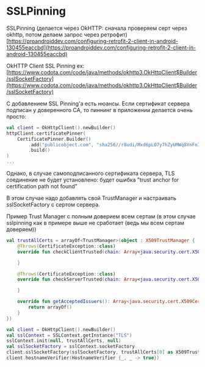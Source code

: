 # SSLPinning

SSLPinning \(делается через OkHTTP: сначала проверяем серт через okhttp, потом делаем запрос через ретрофит\)  
[https://proandroiddev.com/configuring-retrofit-2-client-in-android-130455eaccbd](https://proandroiddev.com/configuring-retrofit-2-client-in-android-130455eaccbd)

OkHTTP Client SSL Pinning ex:  
[https://www.codota.com/code/java/methods/okhttp3.OkHttpClient$Builder/sslSocketFactory](https://www.codota.com/code/java/methods/okhttp3.OkHttpClient$Builder/sslSocketFactory)

С добавлением SSL Pinning'а есть нюансы. Если сертификат сервера подписан у доверенного CA, то пиннинг в приложении делается очень просто:

```kotlin
val client = OkHttpClient().newBuilder()
httpClient.certificatePinner(
    CertificatePinner.Builder()
        .add("publicobject.com", "sha256//r8udi/Mxd6pLO7y7hZyUMWq8YnFnIWXCqeHsTDRqy8=")
        .build()
)
...
```

Однако, в случае самоподписанного сертификата сервера, TLS соединение не будет установлено: будет ошибка "trust anchor for certification path not found"

В этом случае надо добавлять свой TrustManager и настраивать sslSocketFactory с сертом сервера.

Пример Trust Manager с полным доверием всем сертам \(в этом случае sslpinning как в примере выше не сработает \(ведь мы всем сертам доверяем\)\)

```kotlin
val trustAllCerts = arrayOf<TrustManager>(object : X509TrustManager {
    @Throws(CertificateException::class)
    override fun checkClientTrusted(chain: Array<java.security.cert.X509Certificate>, authType: String) {

    }

    @Throws(CertificateException::class)
    override fun checkServerTrusted(chain: Array<java.security.cert.X509Certificate>, authType: String) {

    }

    override fun getAcceptedIssuers(): Array<java.security.cert.X509Certificate> {
        return arrayOf()
    }
})

val client = OkHttpClient().newBuilder()
val sslContext = SSLContext.getInstance("TLS")
sslContext.init(null, trustAllCerts, null)
val sslSocketFactory = sslContext.socketFactory
client.sslSocketFactory(sslSocketFactory, trustAllCerts[0] as X509TrustManager)
client.hostnameVerifier(HostnameVerifier {_, _ -> true})
```

